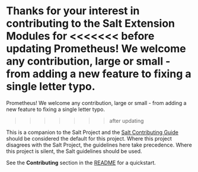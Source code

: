 Thanks for your interest in contributing to the Salt Extension Modules for
<<<<<<< before updating
Prometheus! We welcome any contribution, large or small - from adding a new
feature to fixing a single letter typo.
=======
Prometheus! We welcome any contribution, large or small - from
adding a new feature to fixing a single letter typo.
>>>>>>> after updating

This is a companion to the Salt Project and the [Salt Contributing
Guide][salt-contributing] should be considered the default for this project.
Where this project disagrees with the Salt Project, the guidelines here take
precedence. Where this project is silent, the Salt guidelines should be used.

See the **Contributing** section in the [README][README.md] for a quickstart.


[README.md]: README.md
[salt-contributing]: https://docs.saltproject.io/en/master/topics/development/contributing.html
